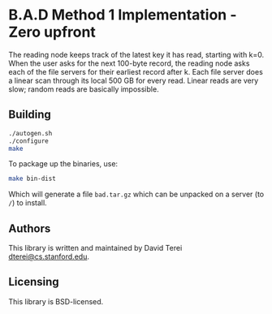 # B.A.D Method 1 Implementation - Zero upfront

The reading node keeps track of the latest key it has read, starting with k=0.
When the user asks for the next 100-byte record, the reading node asks each of
the file servers for their earliest record after k. Each file server does a
linear scan through its local 500 GB for every read. Linear reads are very
slow; random reads are basically impossible.

## Building

``` sh
./autogen.sh
./configure
make
```

To package up the binaries, use:

``` sh
make bin-dist
```

Which will generate a file `bad.tar.gz` which can be unpacked on a server (to
`/`) to install.

## Authors

This library is written and maintained by David Terei <dterei@cs.stanford.edu>.

## Licensing

This library is BSD-licensed.


